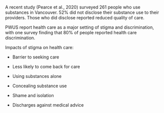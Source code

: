 <!-- Section Level Feedback -->
<markdown-container>
  <markdown-column size="1">

A recent study (Pearce et al., 2020) surveyed 261 people who use substances in Vancouver. 52% did not disclose their substance use to their providers. Those who did disclose reported reduced quality of care. 

PWUS report health care as a major setting of stigma and discrimination, with one survey finding that 80% of people reported health care discrimination.
 
  </markdown-column>
  
  <markdown-column size="2">

Impacts of stigma on health care:
- Barrier to seeking care
- Less likely to come back for care
- Using substances alone
- Concealing substance use
- Shame and isolation
- Discharges against medical advice


  </markdown-column>
</markdown-container>